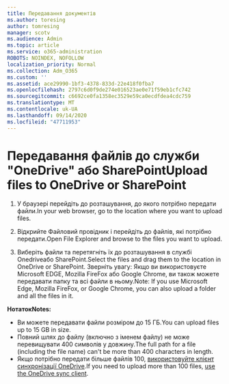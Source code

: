 ```yaml
---
title: Передавання документів
ms.author: toresing
author: tomresing
manager: scotv
ms.audience: Admin
ms.topic: article
ms.service: o365-administration
ROBOTS: NOINDEX, NOFOLLOW
localization_priority: Normal
ms.collection: Adm_O365
ms.custom: ''
ms.assetid: ace29990-1bf3-4378-833d-22e418f0fba7
ms.openlocfilehash: 2797c6d0f9de274e016523ae0e71f59eb1cfc742
ms.sourcegitcommit: c6692ce0fa1358ec3529e59ca0ecdfdea4cdc759
ms.translationtype: MT
ms.contentlocale: uk-UA
ms.lasthandoff: 09/14/2020
ms.locfileid: "47711953"
---
```

# <a name="upload-files-to-onedrive-or-sharepoint"></a><span data-ttu-id="4ad76-102">Передавання файлів до служби "OneDrive" або SharePoint</span><span class="sxs-lookup"><span data-stu-id="4ad76-102">Upload files to OneDrive or SharePoint</span></span>

1. <span data-ttu-id="4ad76-103">У браузері перейдіть до розташування, до якого потрібно передати файли.</span><span class="sxs-lookup"><span data-stu-id="4ad76-103">In your web browser, go to the location where you want to upload files.</span></span>
    
2. <span data-ttu-id="4ad76-104">Відкрийте Файловий провідник і перейдіть до файлів, які потрібно передати.</span><span class="sxs-lookup"><span data-stu-id="4ad76-104">Open File Explorer and browse to the files you want to upload.</span></span>
    
3. <span data-ttu-id="4ad76-105">Виберіть файли та перетягніть їх до розташування в службі Onedriveабо SharePoint.</span><span class="sxs-lookup"><span data-stu-id="4ad76-105">Select the files and drag them to the location in OneDrive or SharePoint.</span></span> <span data-ttu-id="4ad76-106">Зверніть увагу: Якщо ви використовуєте Microsoft EDGE, Mozilla FireFox або Google Chrome, ви також можете передавати папку та всі файли в ньому.</span><span class="sxs-lookup"><span data-stu-id="4ad76-106">Note: If you use Microsoft Edge, Mozilla FireFox, or Google Chrome, you can also upload a folder and all the files in it.</span></span>
    
<span data-ttu-id="4ad76-107">**Нотаток**</span><span class="sxs-lookup"><span data-stu-id="4ad76-107">**Notes:**</span></span>

- <span data-ttu-id="4ad76-108">Ви можете передавати файли розміром до 15 ГБ.</span><span class="sxs-lookup"><span data-stu-id="4ad76-108">You can upload files up to 15 GB in size.</span></span> 
- <span data-ttu-id="4ad76-109">Повний шлях до файлу (включно з іменем файлу) не може перевищувати 400 символів у довжину.</span><span class="sxs-lookup"><span data-stu-id="4ad76-109">The full path for a file (including the file name) can't be more than 400 characters in length.</span></span> 
- <span data-ttu-id="4ad76-110">Якщо потрібно передати більше файлів 100, [використовуйте клієнт синхронізації OneDrive](https://go.microsoft.com/fwlink/?linkid=866427).</span><span class="sxs-lookup"><span data-stu-id="4ad76-110">If you need to upload more than 100 files, [use the OneDrive sync client](https://go.microsoft.com/fwlink/?linkid=866427).</span></span> 
  

